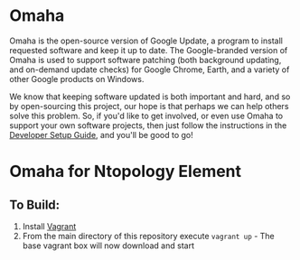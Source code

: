 # Omaha

Omaha is the open-source version of Google Update, a program to install requested software and keep it up to date.  The Google-branded version of Omaha is used to support software patching (both background updating, and on-demand update checks) for Google Chrome, Earth, and a variety of other Google products on Windows.

We know that keeping software updated is both important and hard, and so by open-sourcing this project, our hope is that perhaps we can help others solve this problem. So, if you'd like to get involved, or even use Omaha to support your own software projects, then just follow the instructions in the [Developer Setup Guide](https://github.com/google/omaha/blob/wiki/DeveloperSetupGuide.md), and you'll be good to go!

# Omaha for Ntopology Element

## To Build:

  1) Install [Vagrant](https://www.vagrantup.com/downloads.html)
  2) From the main directory of this repository execute `vagrant up`
    - The base vagrant box will now download and start
